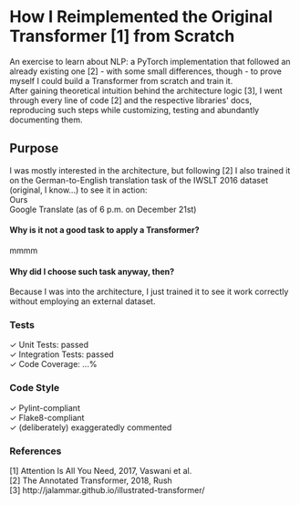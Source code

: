# How I Reimplemented the Original Transformer [1] from Scratch
An exercise to learn about NLP: a PyTorch implementation that followed an already existing one [2] - with some small differences, though - to prove myself I could build a Transformer from scratch and train it.\
After gaining theoretical intuition behind the architecture logic [3], I went through every line of code [2] and the respective libraries' docs, reproducing such steps while customizing, testing and abundantly documenting them.

## Purpose
I was mostly interested in the architecture, but following [2] I also trained it on the German-to-English translation task of the IWSLT 2016 dataset (original, I know...) to see it in action:\
Ours\
Google Translate (as of 6 p.m. on December 21st)

#### Why is it not a good task to apply a Transformer?
mmmm
#### Why did I choose such task anyway, then?
Because I was into the architecture, I just trained it to see it work correctly without employing an external dataset.

### Tests
✓ Unit Tests: passed\
✓ Integration Tests: passed\
✓ Code Coverage: ...%

### Code Style
✓ Pylint-compliant\
✓ Flake8-compliant\
✓ (deliberately) exaggeratedly commented

### References
[1] Attention Is All You Need, 2017, Vaswani et al.\
[2] The Annotated Transformer, 2018, Rush\
[3] http:<span>//jalammar.github.io</span>/illustrated-transformer/
